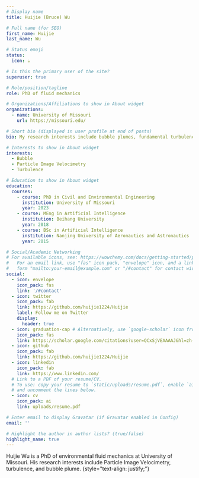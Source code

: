 ```yaml
---
# Display name
title: Huijie (Bruce) Wu

# Full name (for SEO)
first_name: Huijie
last_name: Wu

# Status emoji
status:
  icon: ☕️

# Is this the primary user of the site?
superuser: true

# Role/position/tagline
role: PhD of fluid mechanics

# Organizations/Affiliations to show in About widget
organizations:
  - name: University of Missouri
    url: https://missouri.edu/

# Short bio (displayed in user profile at end of posts)
bio: My research interests include bubble plumes, fundamental turbulence mechanism, Particle Image Velocimetry, etc. 

# Interests to show in About widget
interests:
  - Bubble
  - Particle Image Velocimetry
  - Turbulence

# Education to show in About widget
education:
  courses:
    - course: PhD in Civil and Environmental Engineering
      institution: University of Missouri
      year: 2023
    - course: MEng in Artificial Intelligence
      institution: Beihang University
      year: 2018
    - course: BSc in Artificial Intelligence
      institution: Nanjing University of Aeronautics and Astronautics
      year: 2015

# Social/Academic Networking
# For available icons, see: https://wowchemy.com/docs/getting-started/page-builder/#icons
#   For an email link, use "fas" icon pack, "envelope" icon, and a link in the
#   form "mailto:your-email@example.com" or "/#contact" for contact widget.
social:
  - icon: envelope
    icon_pack: fas
    link: '/#contact'
  - icon: twitter
    icon_pack: fab
    link: https://github.com/huijie1224/Huijie
    label: Follow me on Twitter
    display:
      header: true
  - icon: graduation-cap # Alternatively, use `google-scholar` icon from `ai` icon pack
    icon_pack: fas
    link: https://scholar.google.com/citations?user=QCxSjVEAAAAJ&hl=zh-CN
  - icon: github
    icon_pack: fab
    link: https://github.com/huijie1224/Huijie
  - icon: linkedin
    icon_pack: fab
    link: https://www.linkedin.com/
  # Link to a PDF of your resume/CV.
  # To use: copy your resume to `static/uploads/resume.pdf`, enable `ai` icons in `params.yaml`,
  # and uncomment the lines below.
  - icon: cv
    icon_pack: ai
    link: uploads/resume.pdf

# Enter email to display Gravatar (if Gravatar enabled in Config)
email: ''

# Highlight the author in author lists? (true/false)
highlight_name: true
---
```


Huijie Wu is a PhD of environmental fluid mechanics at University of Missouri. His research interests include Particle Image Velocimetry, turbulence, and bubble plume.
{style="text-align: justify;"}
